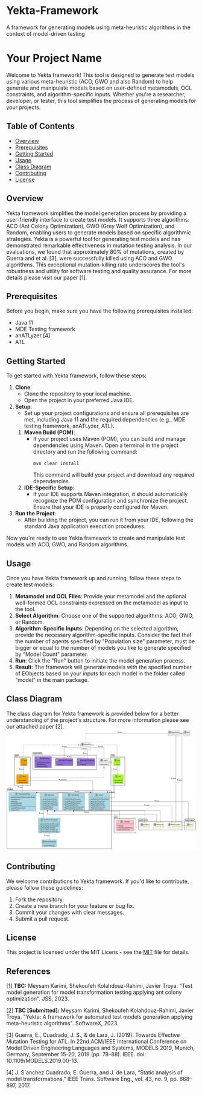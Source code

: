 # Yekta-Framework
A framework for generating models using meta-heuristic algorithms in the context of model-driven testing

# Your Project Name

Welcome to Yekta framework! This tool is designed to generate test models using various meta-heuristic (ACO, GWO and also Random) to help generate and manipulate models based on user-defined metamodels, OCL constraints, and algorithm-specific inputs. Whether you're a researcher, developer, or tester, this tool simplifies the process of generating models for your projects.

## Table of Contents
- [Overview](#overview)
- [Prerequisites](#prerequisites)
- [Getting Started](#getting-started)
- [Usage](#usage)
- [Class Diagram](#class-diagram)
- [Contributing](#contributing)
- [License](#license)

## Overview

Yekta framework simplifies the model generation process by providing a user-friendly interface to create test models. It supports three algorithms: ACO (Ant Colony Optimization), GWO (Grey Wolf Optimization), and Random, enabling users to generate models based on specific algorithmic strategies. 
Yekta is a powerful tool for generating test models and has demonstrated remarkable effectiveness in mutation testing analysis. In our evaluations, we found that approximately 80% of mutations, created by Guerra and et al. [3], were successfully killed using ACO and GWO algorithms. This exceptional mutation-killing rate underscores the tool's robustness and utility for software testing and quality assurance. For more details please visit our paper [1].


## Prerequisites

Before you begin, make sure you have the following prerequisites installed:

- Java 11
- MDE Testing framework
- anATLyzer [4]
- ATL


## Getting Started

To get started with Yekta framework, follow these steps:

1. **Clone**:
   - Clone the repository to your local machine.
   - Open the project in your preferred Java IDE.
2. **Setup**:
   - Set up your project configurations and ensure all prerequisites are met, including Java 11 and the required dependencies (e.g., MDE testing framework, anATLyzer, ATL).
   1. **Maven Build (POM)**:
      - If your project uses Maven (POM), you can build and manage dependencies using Maven. Open a terminal in the project directory and run the following command:
        ```shell
        mvn clean install
        ```
        This command will build your project and download any required dependencies.
   2. **IDE-Specific Setup**:
      - If your IDE supports Maven integration, it should automatically recognize the POM configuration and synchronize the project. Ensure that your IDE is properly configured for Maven.
3. **Run the Project**:
   - After building the project, you can run it from your IDE, following the standard Java application execution procedures.

Now you're ready to use Yekta framework to create and manipulate test models with ACO, GWO, and Random algorithms.


## Usage

Once you have Yekta framework up and running, follow these steps to create test models:

1. **Metamodel and OCL Files**: Provide your metamodel and the optional well-formed OCL constraints expressed on the metamodel as input to the tool.
2. **Select Algorithm**: Choose one of the supported algorithms: ACO, GWO, or Random.
3. **Algorithm-Specific Inputs**: Depending on the selected algorithm, provide the necessary algorithm-specific inputs. Consider the fact that the number of agents specified by "Population size" parameter, must be bigger or equal to the number of models you like to generate specified by "Model Count" parameter.
4. **Run**: Click the "Run" button to initiate the model generation process. 
5. **Result**: The framework will generate models with the specified number of EObjects based on your inputs for each model in the folder called "model" in the main package.

## Class Diagram

The class diagram for Yekta framework is provided below for a better understanding of the project's structure.
For more information please see our attached paper [2].
![alt text](https://github.com/MeysamKarimi/Yekta-Framework/blob/main/doc/Class-diagram.png)

## Contributing

We welcome contributions to Yekta framework. If you'd like to contribute, please follow these guidelines:

1. Fork the repository.
2. Create a new branch for your feature or bug fix.
3. Commit your changes with clear messages.
4. Submit a pull request.

## License

This project is licensed under the MIT Licens - see the [MIT](https://github.com/git/git-scm.com/blob/main/MIT-LICENSE.txt) file for details.

## References
[1] **TBC:** Meysam Karimi, Shekoufeh Kolahdouz-Rahimi, Javier Troya. "Test model generation for model transformation testing applying ant colony optimization". JSS, 2023.

[2] **TBC [Submitted]:** Meysam Karimi, Shekoufeh Kolahdouz-Rahimi, Javier Troya. "Yekta: A framework for automated test models generation applying meta-heuristic algorithms". SoftwareX, 2023.

[3] Guerra, E., Cuadrado, J. S., & de Lara, J. (2019). Towards Effective Mutation Testing for ATL. In 22nd ACM/IEEE International Conference on Model Driven Engineering Languages and Systems, MODELS 2019, Munich, Germany, September 15-20, 2019 (pp. 78–88). IEEE. doi: 10.1109/MODELS.2019.00-13.

[4] J. S´anchez Cuadrado, E. Guerra, and J. de Lara, “Static analysis of model transformations,” IEEE Trans. Software Eng., vol. 43, no. 9, pp. 868–897, 2017.


